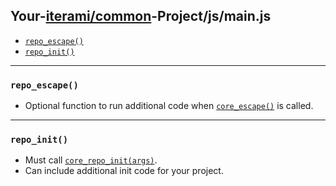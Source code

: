 Your-[iterami/common](https://github.com/iterami/Documentation.htm/blob/gh-pages/common/README.md)-Project/js/main.js
---------------------------------------------------------------------------------------------------------------------

* [`repo_escape()`](#repo_escape)
* [`repo_init()`](#repo_init)

---

### `repo_escape()`
* Optional function to run additional code when [`core_escape()`](https://github.com/iterami/Documentation.htm/blob/gh-pages/common/files/corejs.md#core_escape) is called.


---

### `repo_init()`
* Must call [`core_repo_init(args)`](https://github.com/iterami/Documentation.htm/blob/gh-pages/common/files/corejs.md#core_repo_initargs).
* Can include additional init code for your project.
